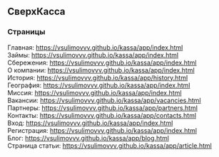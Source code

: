 ## СверхКасса

### Страницы

Главная: https://vsulimovvv.github.io/kassa/app/index.html  
Займы: https://vsulimovvv.github.io/kassa/app/index.html  
Сбережения: https://vsulimovvv.github.io/kassa/app/index.html  
О компании: https://vsulimovvv.github.io/kassa/app/index.html  
История: https://vsulimovvv.github.io/kassa/app/history.html  
География: https://vsulimovvv.github.io/kassa/app/index.html  
Миссия: https://vsulimovvv.github.io/kassa/app/index.html  
Вакансии: https://vsulimovvv.github.io/kassa/app/vacancies.html  
Партнеры: https://vsulimovvv.github.io/kassa/app/partners.html  
Контакты: https://vsulimovvv.github.io/kassa/app/contacts.html  
Вход: https://vsulimovvv.github.io/kassa/app/index.html  
Регистрация: https://vsulimovvv.github.io/kassa/app/index.html  
Блог: https://vsulimovvv.github.io/kassa/app/blog.html  
Страница статьи: https://vsulimovvv.github.io/kassa/app/article.html
